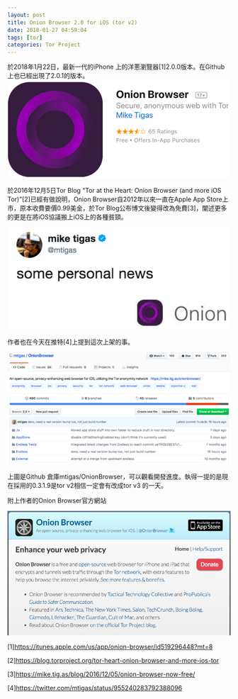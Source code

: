 ```yaml
---
layout: post
title: Onion Browser 2.0 for iOS (tor v2)
date: 2018-01-27 04:59:04
tags: [tor]
categories: Tor Project
---
```

於2018年1月22日，最新一代的iPhone 上的洋蔥瀏覽器[1]2.0.0版本。在Github上也已經出現了2.0.1的版本。
![](/image/tor21.png)

<!-- more --> 

於2016年12月5日Tor Blog “Tor at the Heart: Onion Browser (and more iOS Tor)”[2]已經有做說明，Onion Browser自2012年以來一直在Apple App Store上市，原本收費要價0.99美金，於Tor Blog公布博文後變得改為免費[3]，闡述更多的更是在將iOS協議搬上iOS上的各種貧頸。

![](/image/tor22.png)

作者也在今天在推特[4]上提到這次上架的事。

![](/image/tor23.png)

上圖是Github 倉庫mtigas/OnionBrowser，可以觀看開發進度。執得一提的是現在採用的0.3.1.9是tor v2相信一定會有改成tor v3 的一天。

附上作者的Onion Browser官方網站

![](/image/tor24.png)

[1]https://itunes.apple.com/us/app/onion-browser/id519296448?mt=8

[2]https://blog.torproject.org/tor-heart-onion-browser-and-more-ios-tor

[3]https://mike.tig.as/blog/2016/12/05/onion-browser-now-free/

[4]https://twitter.com/mtigas/status/955240283792388096
